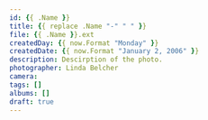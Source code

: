```yaml
---
id: {{ .Name }}
title: {{ replace .Name "-" " " }}
file: {{ .Name }}.ext
createdDay: {{ now.Format "Monday" }}
createdDate: {{ now.Format "January 2, 2006" }}
description: Descirption of the photo.
photographer: Linda Belcher
camera: 
tags: []
albums: []
draft: true
---
```

